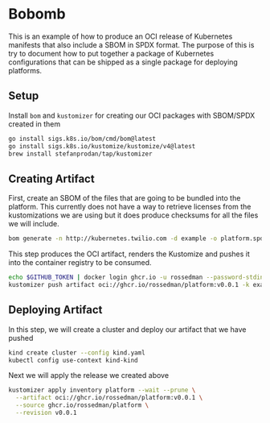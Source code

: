 # Bobomb

This is an example of how to produce an OCI release of Kubernetes manifests that also include a SBOM in SPDX format. The purpose of this is try to document how to put together a package of Kubernetes configurations that can be shipped as a single package for deploying platforms.

## Setup

Install `bom` and `kustomizer` for creating our OCI packages with SBOM/SPDX created in them

```sh
go install sigs.k8s.io/bom/cmd/bom@latest
go install sigs.k8s.io/kustomize/kustomize/v4@latest
brew install stefanprodan/tap/kustomizer
```

## Creating Artifact

First, create an SBOM of the files that are going to be bundled into the platform. This currently does not have a way to retrieve licenses from the kustomizations we are using but it does produce checksums for all the files we will include.

```sh
bom generate -n http://kubernetes.twilio.com -d example -o platform.spdx
```

This step produces the OCI artifact, renders the Kustomize and pushes it into the container registry to be consumed.

```sh
echo $GITHUB_TOKEN | docker login ghcr.io -u rossedman --password-stdin
kustomizer push artifact oci://ghcr.io/rossedman/platform:v0.0.1 -k example/platform
```

## Deploying Artifact

In this step, we will create a cluster and deploy our artifact that we have pushed

```sh
kind create cluster --config kind.yaml
kubectl config use-context kind-kind
```

Next we will apply the release we created above

```sh
kustomizer apply inventory platform --wait --prune \
  --artifact oci://ghcr.io/rossedman/platform:v0.0.1 \
  --source ghcr.io/rossedman/platform \
  --revision v0.0.1
```